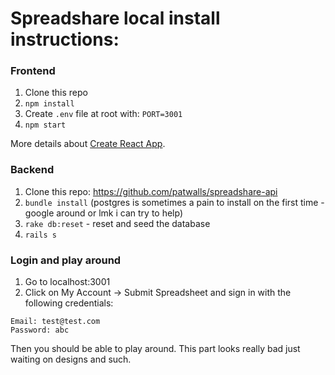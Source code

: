 # Spreadshare local install instructions:

### Frontend
1. Clone this repo
2. `npm install`
3. Create `.env` file at root with: `PORT=3001`
4. `npm start`

More details about [Create React App](https://github.com/facebookincubator/create-react-app).

### Backend
1. Clone this repo: https://github.com/patwalls/spreadshare-api
2. `bundle install` (postgres is sometimes a pain to install on the first time - google around or lmk i can try to help)
3. `rake db:reset` - reset and seed the database
4. `rails s`

### Login and play around

1. Go to localhost:3001
2. Click on My Account -> Submit Spreadsheet and sign in with the following credentials:

```
Email: test@test.com
Password: abc
```
Then you should be able to play around. This part looks really bad just waiting on designs and such.
